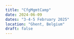 ```yaml
---
title: "CfgMgmtCamp"
date: 2024-06-09
dates: "3-4-5 February 2025"
location: "Ghent, Belgium"
draft: false
---
```

